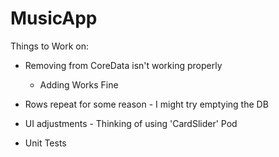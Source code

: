 # MusicApp

Things to Work on: 

- Removing from CoreData isn't working properly
    * Adding Works Fine
    
- Rows repeat for some reason - I might try emptying the DB 

- UI adjustments - Thinking of using 'CardSlider' Pod

- Unit Tests

